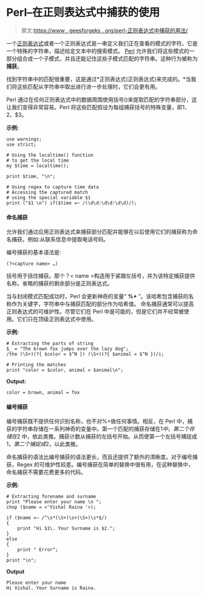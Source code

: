 # Perl–在正则表达式中捕获的使用

> 原文:[https://www . geesforgeks . org/perl-正则表达式中捕获的用法/](https://www.geeksforgeeks.org/perl-use-of-capturing-in-regular-expressions/)

一个[正则表达式](https://www.geeksforgeeks.org/perl-regular-expressions/)或者一个正则表达式是一串定义我们正在查看的模式的字符。它是一个特殊的字符串，描述给定文本中的搜索模式。
[Perl](https://www.geeksforgeeks.org/introduction-to-perl/) 允许我们将这些模式的一部分组合成一个子模式，并且还能记住这些子模式匹配的字符串。这种行为被称为**捕获**。

找到字符串中的匹配很重要，这是通过*正则表达式(正则表达式)来完成的。*当我们将这些匹配从字符串中取出进行进一步处理时，它们会更有用。

Perl 通过在任何正则表达式中的数据周围使用括号()来提取匹配的字符串部分，这让我们变得非常容易。Perl 将这些匹配假设为每组捕获括号的特殊变量，即$1、$2、$3。

**示例:**

```
use warnings;
use strict;

# Using the localtime() function
# to get the local time
my $time = localtime(); 

print $time, "\n";

# Using regex to capture time data
# Accessing the captured match 
# using the special variable $1
print ("$1 \n") if($time =~ /(\d\d:\d\d:\d\d)/);
```

#### 命名捕获

允许我们通过应用正则表达式来捕获部分匹配并能够在以后使用它们的捕获称为命名捕获。例如:从联系信息中提取电话号码。

编号捕获的基本语法是:

```
(?<capture name> …)
```

括号用于括住捕获。那个？< name >构造用于紧跟左括号，并为该特定捕获提供名称。省略的捕获的剩余部分是正则表达式。

当与封闭模式匹配成功时，Perl 会更新神奇的变量“ ***%+*** ”。该哈希包含捕获的名称作为关键字，字符串中与捕获匹配的部分作为哈希值。
命名捕获通常可以提高正则表达式的可维护性。尽管它们在 Perl 中是可能的，但是它们并不经常被使用。它们只在顶级正则表达式中使用。

**示例:**

```
# Extracting the parts of string
$_ = "The brown fox jumps over the lazy dog";
/the (\S+)(?{ $color = $^N }) (\S+)(?{ $animal = $^N })/i;

# Printing the matches
print "color = $color, animal = $animal\n"; 
```

**Output:**

```
color = brown, animal = fox
```

#### 编号捕获

编号捕获既不提供任何识别名称，也不对%+做任何事情。相反，在 Perl 中，捕获的字符串存储在一系列神奇的变量中。第一个匹配的捕获存储在$1 中，第二个存储在$2 中，依此类推。捕获计数从捕获的左括号开始。从而使第一个左括号捕捉成$1，第二个捕捉成$2，以此类推。

命名捕获的语法比编号捕获的语法更长，而且还提供了额外的清晰度。对于编号捕获，Regex 的可维护性较差。编号捕获在简单的替换中很有用，在这种替换中，命名捕获不需要花费更多的代码。

**示例:**

```
# Extracting forename and surname
print "Please enter your name \n "; 
chop ($name = <'Vishal Raina '>);

if ($name =~ /^\s*(\S+)\s+(\S+)\s*$/) 
{
    print "Hi $1\. Your Surname is $2.";
} 
else 
{
    print " Error";
}
print "\n";
```

**Output**

```
Please enter your name 
Hi Vishal. Your Surname is Raina.
```